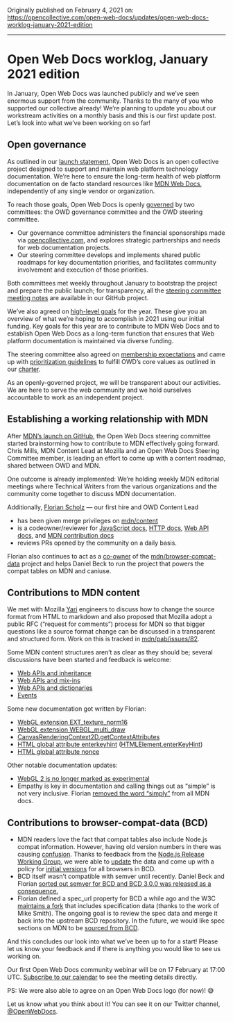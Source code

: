 Originally published on February 4, 2021 on:
https://opencollective.com/open-web-docs/updates/open-web-docs-worklog-january-2021-edition

---

# Open Web Docs worklog, January 2021 edition

In January, Open Web Docs was launched publicly and we’ve seen enormous support from the community. Thanks to the many of you who supported our collective already! We’re planning to update you about our workstream activities on a monthly basis and this is our first update post. Let’s look into what we’ve been working on so far!

## Open governance

As outlined in our [launch statement](https://opencollective.com/open-web-docs/updates/introducing-open-web-docs), Open Web Docs is an open collective project designed to support and maintain web platform technology documentation. We’re here to ensure the long-term health of web platform documentation on de facto standard resources like [MDN Web Docs](https://developer.mozilla.org), independently of any single vendor or organization. 

To reach those goals, Open Web Docs is openly [governed](https://github.com/openwebdocs/project#governance) by two committees: the OWD governance committee and the OWD steering committee. 
*   Our governance committee administers the financial sponsorships made via [opencollective.com](https://opencollective.com/open-web-docs), and explores strategic partnerships and needs for web documentation projects.
*   Our steering committee develops and implements shared public roadmaps for key documentation priorities, and facilitates community involvement and execution of those priorities.

Both committees met weekly throughout January to bootstrap the project and prepare the public launch; for transparency, all the [steering committee meeting notes](https://github.com/openwebdocs/project/tree/main/steering-committee/meetings/2021) are available in our GitHub project.

We’ve also agreed on [high-level goals](https://github.com/openwebdocs/project/blob/main/2021-goals.md) for the year. These give you an overview of what we’re hoping to accomplish in 2021 using our initial funding. Key goals for this year are to contribute to MDN Web Docs and to establish Open Web Docs as a long-term function that ensures that Web platform documentation is maintained via diverse funding.

The steering committee also agreed on [membership expectations](https://github.com/openwebdocs/project/blob/main/steering-committee/membership-expectations.md) and came up with [prioritization guidelines](https://github.com/openwebdocs/project/blob/main/steering-committee/prioritization-criteria.md) to fulfill OWD’s core values as outlined in our [charter](https://github.com/openwebdocs/project/blob/main/charter.md).

As an openly-governed project, we will be transparent about our activities. We are here to serve the web community and we hold ourselves accountable to work as an independent project.

## Establishing a working relationship with MDN

After [MDN’s launch on GitHub](https://hacks.mozilla.org/2020/12/welcome-yari-mdn-web-docs-has-a-new-platform/), the Open Web Docs steering committee started brainstorming how to contribute to MDN effectively going forward. Chris Mills, MDN Content Lead at Mozilla and an Open Web Docs Steering Committee member, is leading an effort to come up with a content roadmap, shared between OWD and MDN.

One outcome is already implemented: We’re holding weekly MDN editorial meetings where Technical Writers from the various organizations and the community come together to discuss MDN documentation.

Additionally, [Florian Scholz](https://twitter.com/floscholz) — our first hire and OWD Content Lead

*   has been given merge privileges on [mdn/content](https://github.com/mdn/content)
*   is a codeowner/reviewer for [JavaScript docs](https://developer.mozilla.org/en-US/docs/Web/JavaScript), [HTTP docs](https://developer.mozilla.org/en-US/docs/Web/HTTP), [Web API docs](https://developer.mozilla.org/en-US/docs/Web/API), and [MDN contribution docs](https://developer.mozilla.org/en-US/docs/MDN)
*   reviews PRs opened by the community on a daily basis.

Florian also continues to act as a [co-owner](https://github.com/mdn/browser-compat-data/blob/master/GOVERNANCE.md#owners) of the [mdn/browser-compat-data](https://github.com/mdn/browser-compat-data) project and helps Daniel Beck to run the project that powers the compat tables on MDN and caniuse.


## Contributions to MDN content

We met with Mozilla [Yari](https://github.com/mdn/yari) engineers to discuss how to change the source format from HTML to markdown and also proposed that Mozilla adopt a public RFC (“request for comments”) process for MDN so that bigger questions like a source format change can be discussed in a transparent and structured form. Work on this is tracked in [mdn/pab/issues/82](https://github.com/mdn/pab/issues/82).

Some MDN content structures aren’t as clear as they should be; several discussions have been started and feedback is welcome:
*   [Web APIs and inheritance](https://github.com/mdn/content/issues/1006)
*   [Web APIs and mix-ins](https://github.com/mdn/content/issues/1940)
*   [Web APIs and dictionaries](https://github.com/mdn/content/issues/1948)
*   [Events](https://github.com/mdn/browser-compat-data/issues/7545)
    
Some new documentation got written by Florian:
*   [WebGL extension EXT_texture_norm16](https://developer.mozilla.org/en-US/docs/Web/API/EXT_texture_norm16) 
*   [WebGL extension WEBGL_multi_draw](https://developer.mozilla.org/en-US/docs/Web/API/WEBGL_multi_draw) 
*   [CanvasRenderingContext2D.getContextAttributes](https://developer.mozilla.org/en-US/docs/Web/API/CanvasRenderingContext2D/getContextAttributes) 
*   [HTML global attribute enterkeyhint](https://developer.mozilla.org/en-US/docs/Web/HTML/Global_attributes/enterkeyhint) ([HTMLElement.enterKeyHint](https://developer.mozilla.org/en-US/docs/Web/API/HTMLElement/enterKeyHint))
*   [HTML global attribute nonce](http://developer.mozilla.org/en-US/docs/Web/HTML/Global_attributes/nonce)

Other notable documentation updates:
*   [WebGL 2 is no longer marked as experimental](https://github.com/mdn/content/pull/304) 
*   Empathy is key in documentation and calling things out as “simple” is not very inclusive. Florian [removed the word “simply”](https://github.com/mdn/content/pull/360) from all MDN docs.

## Contributions to browser-compat-data (BCD)

*   MDN readers love the fact that compat tables also include Node.js compat information. However, having old version numbers in there was causing [confusion](https://github.com/mdn/browser-compat-data/issues/6861). Thanks to feedback from the [Node.js Release Working Group](https://github.com/nodejs/Release), we were able to [update](https://github.com/mdn/browser-compat-data/pull/7547) the data and come up with a policy for [initial versions](https://github.com/mdn/browser-compat-data/blob/master/schemas/compat-data-schema.md#initial-versions ) for all browsers in BCD.
*   BCD itself wasn’t compatible with semver until recently. Daniel Beck and Florian [sorted out semver for BCD and BCD 3.0.0 was released as a consequence.](https://github.com/mdn/browser-compat-data/issues/7563)
*   Florian defined a spec_url property for BCD a while ago and the W3C [maintains a fork](https://github.com/w3c/browser-compat-data) that includes specification data (thanks to the work of Mike Smith). The ongoing goal is to review the spec data and merge it back into the upstream BCD repository. In the future, we would like spec sections on MDN to be [sourced from BCD](https://github.com/mdn/content/issues/1146).

And this concludes our look into what we’ve been up to for a start! Please let us know your feedback and if there is anything you would like to see us working on.

Our first Open Web Docs community webinar will be on 17 February at 17:00 UTC. [Subscribe to our calendar](https://opencollective.com/redirect?url=https%3A%2F%2Fcalendar.google.com%2Fcalendar%2Fu%2F4%3Fcid%3DY19vbGpyaTVyYmN1dGJmczkyb2ZwYTN1ajVzOEBncm91cC5jYWxlbmRhci5nb29nbGUuY29t) to see the meeting details directly.

PS: We were also able to agree on an Open Web Docs logo (for now)! 😅

Let us know what you think about it! You can see it on our Twitter channel,  [@OpenWebDocs](https://twitter.com/OpenWebDocs).
